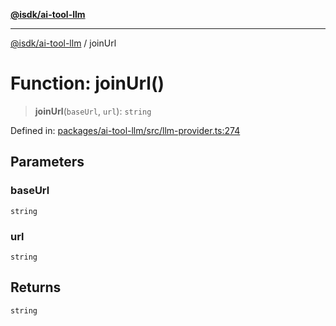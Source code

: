 [**@isdk/ai-tool-llm**](../README.md)

***

[@isdk/ai-tool-llm](../globals.md) / joinUrl

# Function: joinUrl()

> **joinUrl**(`baseUrl`, `url`): `string`

Defined in: [packages/ai-tool-llm/src/llm-provider.ts:274](https://github.com/isdk/ai-tool-llm.js/blob/1e1b7ab3f06396b8a60947ad8324e2fc8804a53b/src/llm-provider.ts#L274)

## Parameters

### baseUrl

`string`

### url

`string`

## Returns

`string`
